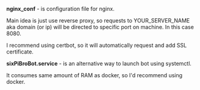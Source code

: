 **nginx_conf** - is configuration file for nginx.

Main idea is just use reverse proxy, so requests to YOUR_SERVER_NAME aka domain (or ip) will be directed to specific port on machine. In this case 8080.

I recommend using certbot, so it will automatically request and add SSL certificate.

**sixPiBroBot.service** - is an alternative way to launch bot using systemctl.

It consumes same amount of RAM as docker, so I'd recommend using docker.
